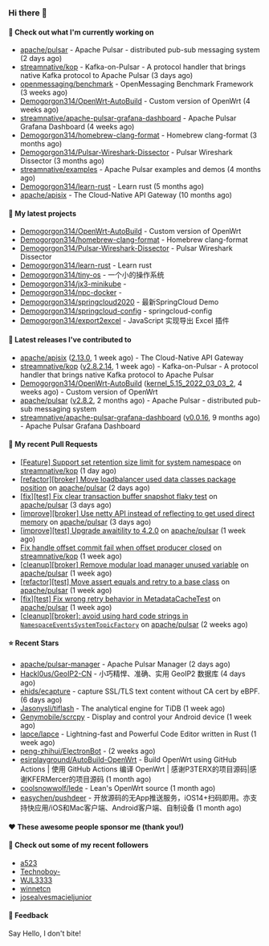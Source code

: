 ### Hi there 👋

#### 👷 Check out what I'm currently working on

- [apache/pulsar](https://github.com/apache/pulsar) - Apache Pulsar - distributed pub-sub messaging system (2 days ago)
- [streamnative/kop](https://github.com/streamnative/kop) - Kafka-on-Pulsar - A protocol handler that brings native Kafka protocol to Apache Pulsar (3 days ago)
- [openmessaging/benchmark](https://github.com/openmessaging/benchmark) - OpenMessaging Benchmark Framework (3 weeks ago)
- [Demogorgon314/OpenWrt-AutoBuild](https://github.com/Demogorgon314/OpenWrt-AutoBuild) - Custom version of OpenWrt (4 weeks ago)
- [streamnative/apache-pulsar-grafana-dashboard](https://github.com/streamnative/apache-pulsar-grafana-dashboard) - Apache Pulsar Grafana Dashboard (4 weeks ago)
- [Demogorgon314/homebrew-clang-format](https://github.com/Demogorgon314/homebrew-clang-format) - Homebrew clang-format (3 months ago)
- [Demogorgon314/Pulsar-Wireshark-Dissector](https://github.com/Demogorgon314/Pulsar-Wireshark-Dissector) - Pulsar Wireshark Dissector (3 months ago)
- [streamnative/examples](https://github.com/streamnative/examples) - Apache Pulsar examples and demos (4 months ago)
- [Demogorgon314/learn-rust](https://github.com/Demogorgon314/learn-rust) - Learn rust (5 months ago)
- [apache/apisix](https://github.com/apache/apisix) - The Cloud-Native API Gateway (10 months ago)

#### 🌱 My latest projects

- [Demogorgon314/OpenWrt-AutoBuild](https://github.com/Demogorgon314/OpenWrt-AutoBuild) - Custom version of OpenWrt
- [Demogorgon314/homebrew-clang-format](https://github.com/Demogorgon314/homebrew-clang-format) - Homebrew clang-format
- [Demogorgon314/Pulsar-Wireshark-Dissector](https://github.com/Demogorgon314/Pulsar-Wireshark-Dissector) - Pulsar Wireshark Dissector
- [Demogorgon314/learn-rust](https://github.com/Demogorgon314/learn-rust) - Learn rust
- [Demogorgon314/tiny-os](https://github.com/Demogorgon314/tiny-os) - 一个小的操作系统
- [Demogorgon314/jx3-minikube](https://github.com/Demogorgon314/jx3-minikube) - 
- [Demogorgon314/npc-docker](https://github.com/Demogorgon314/npc-docker) - 
- [Demogorgon314/springcloud2020](https://github.com/Demogorgon314/springcloud2020) - 最新SpringCloud Demo
- [Demogorgon314/springcloud-config](https://github.com/Demogorgon314/springcloud-config) - springcloud-config 
- [Demogorgon314/export2excel](https://github.com/Demogorgon314/export2excel) - JavaScript 实现导出 Excel 插件

#### 🔭 Latest releases I've contributed to

- [apache/apisix](https://github.com/apache/apisix) ([2.13.0](https://github.com/apache/apisix/releases/tag/2.13.0), 1 week ago) - The Cloud-Native API Gateway
- [streamnative/kop](https://github.com/streamnative/kop) ([v2.8.2.14](https://github.com/streamnative/kop/releases/tag/v2.8.2.14), 1 week ago) - Kafka-on-Pulsar - A protocol handler that brings native Kafka protocol to Apache Pulsar
- [Demogorgon314/OpenWrt-AutoBuild](https://github.com/Demogorgon314/OpenWrt-AutoBuild) ([kernel_5.15_2022_03_03_2](https://github.com/Demogorgon314/OpenWrt-AutoBuild/releases/tag/kernel_5.15_2022_03_03_2), 4 weeks ago) - Custom version of OpenWrt
- [apache/pulsar](https://github.com/apache/pulsar) ([v2.8.2](https://github.com/apache/pulsar/releases/tag/v2.8.2), 2 months ago) - Apache Pulsar - distributed pub-sub messaging system
- [streamnative/apache-pulsar-grafana-dashboard](https://github.com/streamnative/apache-pulsar-grafana-dashboard) ([v0.0.16](https://github.com/streamnative/apache-pulsar-grafana-dashboard/releases/tag/v0.0.16), 9 months ago) - Apache Pulsar Grafana Dashboard

#### 🔨 My recent Pull Requests

- [[Feature] Support set retention size limit for system namespace](https://github.com/streamnative/kop/pull/1218) on [streamnative/kop](https://github.com/streamnative/kop) (1 day ago)
- [[refactor][broker] Move loadbalancer used data classes package position](https://github.com/apache/pulsar/pull/14945) on [apache/pulsar](https://github.com/apache/pulsar) (2 days ago)
- [[fix][test] Fix clear transaction buffer snapshot flaky test](https://github.com/apache/pulsar/pull/14922) on [apache/pulsar](https://github.com/apache/pulsar) (3 days ago)
- [[improve][broker] Use netty API instead of reflecting to get used direct memory](https://github.com/apache/pulsar/pull/14918) on [apache/pulsar](https://github.com/apache/pulsar) (3 days ago)
- [[improve][test] Upgrade awaitility to 4.2.0](https://github.com/apache/pulsar/pull/14859) on [apache/pulsar](https://github.com/apache/pulsar) (1 week ago)
- [Fix handle offset commit fail when offset producer closed](https://github.com/streamnative/kop/pull/1212) on [streamnative/kop](https://github.com/streamnative/kop) (1 week ago)
- [[cleanup][broker] Remove modular load manager unused variable](https://github.com/apache/pulsar/pull/14832) on [apache/pulsar](https://github.com/apache/pulsar) (1 week ago)
- [[refactor][test] Move assert equals and retry to a base class](https://github.com/apache/pulsar/pull/14815) on [apache/pulsar](https://github.com/apache/pulsar) (1 week ago)
- [[fix][test] Fix wrong retry behavior in MetadataCacheTest](https://github.com/apache/pulsar/pull/14778) on [apache/pulsar](https://github.com/apache/pulsar) (1 week ago)
- [[cleanup][broker]: avoid using hard code strings in `NamespaceEventsSystemTopicFactory`](https://github.com/apache/pulsar/pull/14731) on [apache/pulsar](https://github.com/apache/pulsar) (2 weeks ago)

#### ⭐ Recent Stars

- [apache/pulsar-manager](https://github.com/apache/pulsar-manager) - Apache Pulsar Manager (2 days ago)
- [Hackl0us/GeoIP2-CN](https://github.com/Hackl0us/GeoIP2-CN) - 小巧精悍、准确、实用 GeoIP2 数据库 (4 days ago)
- [ehids/ecapture](https://github.com/ehids/ecapture) - capture SSL/TLS text content without CA cert by eBPF. (6 days ago)
- [Jasonysli/tiflash](https://github.com/Jasonysli/tiflash) - The analytical engine for TiDB (1 week ago)
- [Genymobile/scrcpy](https://github.com/Genymobile/scrcpy) - Display and control your Android device (1 week ago)
- [lapce/lapce](https://github.com/lapce/lapce) - Lightning-fast and Powerful Code Editor written in Rust (1 week ago)
- [peng-zhihui/ElectronBot](https://github.com/peng-zhihui/ElectronBot) -  (2 weeks ago)
- [esirplayground/AutoBuild-OpenWrt](https://github.com/esirplayground/AutoBuild-OpenWrt) - Build OpenWrt using GitHub Actions | 使用 GitHub Actions 编译 OpenWrt | 感谢P3TERX的项目源码|感谢KFERMercer的项目源码 (1 month ago)
- [coolsnowwolf/lede](https://github.com/coolsnowwolf/lede) - Lean&#39;s OpenWrt source (1 month ago)
- [easychen/pushdeer](https://github.com/easychen/pushdeer) - 开放源码的无App推送服务，iOS14&#43;扫码即用。亦支持快应用/iOS和Mac客户端、Android客户端、自制设备 (1 month ago)

#### ❤️ These awesome people sponsor me (thank you!)


#### 👯 Check out some of my recent followers

- [a523](https://github.com/a523)
- [Technoboy-](https://github.com/Technoboy-)
- [WJL3333](https://github.com/WJL3333)
- [winnetcn](https://github.com/winnetcn)
- [josealvesmacieljunior](https://github.com/josealvesmacieljunior)

#### 💬 Feedback

Say Hello, I don't bite!


